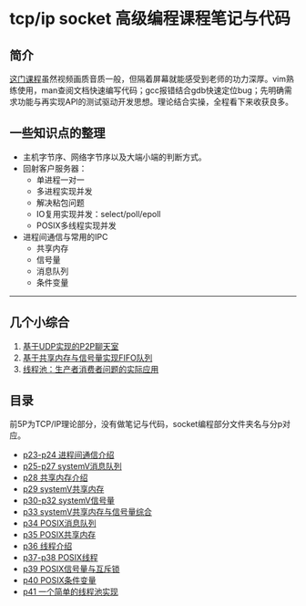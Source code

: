 # tcp/ip socket 高级编程课程笔记与代码

## 简介

[这门课程](https://www.bilibili.com/video/BV12E41197zn)虽然视频画质音质一般，但隔着屏幕就能感受到老师的功力深厚。vim熟练使用，man查阅文档快速编写代码；gcc报错结合gdb快速定位bug；先明确需求功能与再实现API的测试驱动开发思想。理论结合实操，全程看下来收获良多。

## 一些知识点的整理

- 主机字节序、网络字节序以及大端小端的判断方式。
- 回射客户服务器：
  - 单进程一对一
  - 多进程实现并发
  - 解决粘包问题
  - IO复用实现并发：select/poll/epoll
  - POSIX多线程实现并发
- 进程间通信与常用的IPC
  - 共享内存
  - 信号量
  - 消息队列
  - 条件变量

--- 

## 几个小综合

1. [基于UDP实现的P2P聊天室](./socket15/)
2. [基于共享内存与信号量实现FIFO队列](./systemVshm&sem/)
3. [线程池：生产者消费者问题的实际应用](./一个简单的线程池实现/)

## 目录

前5P为TCP/IP理论部分，没有做笔记与代码，socket编程部分文件夹名与分p对应。

- [p23-p24 进程间通信介绍](./IPC/)
- [p25-p27 systemV消息队列](./systemV消息队列01/)
- [p28 共享内存介绍](./共享内存/)
- [p29 systemV共享内存](./systemV共享内存/)
- [p30-p32 systemV信号量](./systemVsemaphore/)
- [p33 systemV共享内存与信号量综合](./systemVshm&sem/)
- [p34 POSIX消息队列](./POSIX_mq/)
- [p35 POSIX共享内存](./POSIX_shm/)
- [p36 线程介绍](./POSIX_multi-thread/线程介绍.md)
- [p37-p38 POSIX线程](./POSIX_multi-thread/)
- [p39 POSIX信号量与互斥锁](./POSIX_sem/)
- [p40 POSIX条件变量](./POSIX_条件变量/)
- [p41 一个简单的线程池实现](./一个简单的线程池实现/)